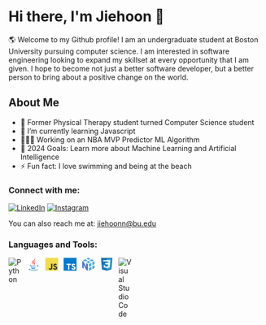 # Hi there, I'm Jiehoon 👋 

🌎 Welcome to my Github profile! I am an undergraduate student at Boston University pursuing computer science. I am interested in software engineering looking to expand my skillset at every opportunity that I am given. I hope to become not just a better software developer, but a better person to bring about a positive change on the world.

## About Me

- 🫨 Former Physical Therapy student turned Computer Science student
- 🌱 I’m currently learning Javascript
- 👨🏻‍💻 Working on an NBA MVP Predictor ML Algorithm
- 🥅 2024 Goals: Learn more about Machine Learning and Artificial Intelligence
- ⚡ Fun fact: I love swimming and being at the beach

### Connect with me:

[![LinkedIn](https://img.shields.io/badge/linkedin-%230077B5.svg?style=for-the-badge&logo=linkedin&logoColor=white)](https://www.linkedin.com/in/jiehoonlee2002/)
[![Instagram](https://img.shields.io/badge/Instagram-%23E4405F.svg?style=for-the-badge&logo=Instagram&logoColor=white)](https://www.instagram.com/jiehoon/)

You can also reach me at: jiehoonn@bu.edu

### Languages and Tools:

<img align="left" alt="Python" width="26px" src="https://s3.dualstack.us-east-2.amazonaws.com/pythondotorg-assets/media/files/python-logo-only.svg" style="padding-right:10px;" />
<img align="left" alt="Java" width="26px" src="https://raw.githubusercontent.com/devicons/devicon/6910f0503efdd315c8f9b858234310c06e04d9c0/icons/java/java-original.svg" style="padding-right:10px;" />
<img align="left" alt="JavaScript" width="26px" src="https://raw.githubusercontent.com/devicons/devicon/6910f0503efdd315c8f9b858234310c06e04d9c0/icons/javascript/javascript-original.svg" style="padding-right:10px;" />
<img align="left" alt="TypeScript" width="26px" src="https://raw.githubusercontent.com/devicons/devicon/6910f0503efdd315c8f9b858234310c06e04d9c0/icons/typescript/typescript-original.svg" style="padding-right:10px;" />
<img align="left" alt="NumPy" width="26px" src="https://raw.githubusercontent.com/devicons/devicon/6910f0503efdd315c8f9b858234310c06e04d9c0/icons/numpy/numpy-original.svg" style="padding-right:10px;" />
<img align="left" alt="CSS" width="26px" src="https://raw.githubusercontent.com/devicons/devicon/6910f0503efdd315c8f9b858234310c06e04d9c0/icons/css3/css3-original.svg" style="padding-right:10px;" />
<img align="left" alt="Visual Studio Code" width="26px" src="https://cdn.jsdelivr.net/gh/devicons/devicon/icons/vscode/vscode-original.svg" style="padding-right:10px;" />



